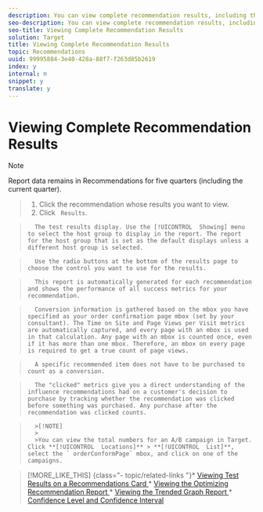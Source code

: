 ```yaml
---
description: You can view complete recommendation results, including the results for multiple combinations of algorithms and templates, on the Edit page.
seo-description: You can view complete recommendation results, including the results for multiple combinations of algorithms and templates, on the Edit page.
seo-title: Viewing Complete Recommendation Results
solution: Target
title: Viewing Complete Recommendation Results
topic: Recommendations
uuid: 99995884-3e40-428a-88f7-f263d85b2619
index: y
internal: n
snippet: y
translate: y
---
```


# Viewing Complete Recommendation Results


>[!NOTE]
>
>Report data remains in Recommendations for five quarters (including the current quarter).



>1. Click the recommendation whose results you want to view.
>1. Click ` Results`.

>       The test results display. Use the [!UICONTROL  Showing] menu to select the host group to display in the report. The report for the host group that is set as the default displays unless a different host group is selected. 

>       Use the radio buttons at the bottom of the results page to choose the control you want to use for the results. 

>       This report is automatically generated for each recommendation and shows the performance of all success metrics for your recommendation. 

>       Conversion information is gathered based on the mbox you have specified as your order confirmation page mbox (set by your consultant). The Time on Site and Page Views per Visit metrics are automatically captured, and every page with an mbox is used in that calculation. Any page with an mbox is counted once, even if it has more than one mbox. Therefore, an mbox on every page is required to get a true count of page views. 

>       A specific recommended item does not have to be purchased to count as a conversion. 

>       The "clicked" metrics give you a direct understanding of the influence recommendations had on a customer's decision to purchase by tracking whether the recommendation was clicked before something was purchased. Any purchase after the recommendation was clicked counts. 


>       >[!NOTE]
>       >
>       >You can view the total numbers for an A/B campaign in Target. Click **[!UICONTROL  Locations]** > **[!UICONTROL  List]**, select the ` orderConformPage` mbox, and click on one of the campaigns. 

>[!MORE_LIKE_THIS] {class="- topic/related-links "}* [ Viewing Test Results on a Recommendations Card ](c_Viewing_Test_Results_on_a_Recommendations_Card.md#concept_C035768E243F4382A5FF953E1BB870B1)* [ Viewing the Optimizing Recommendation Report ](t_Viewing_the_Optimization_Recommendation_Report.md#task_55777B3740594D8489EF04E62D2327D8)* [ Viewing the Trended Graph Report ](t_Viewing_the_Trended_Graph_Report.md#task_1D399DB0E0A14BF5A672E99C6695BAE7)* [ Confidence Level and Confidence Interval ](c_Confidence_Level_and_Confidence_Interval.md#concept_0D0002A1EBDF420E9C50E2A46F36629B)